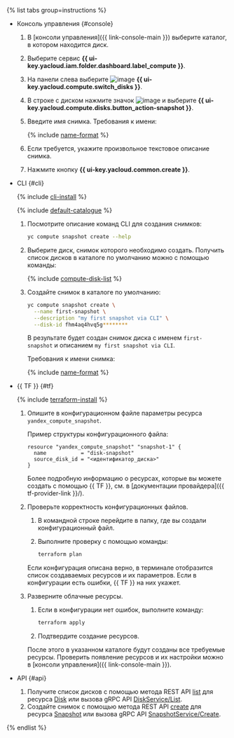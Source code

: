 {% list tabs group=instructions %}

- Консоль управления {#console}

  1. В [консоли управления]({{ link-console-main }}) выберите каталог, в котором находится диск.
  1. Выберите сервис **{{ ui-key.yacloud.iam.folder.dashboard.label_compute }}**.
  1. На панели слева выберите ![image](../../_assets/console-icons/hard-drive.svg) **{{ ui-key.yacloud.compute.switch_disks }}**.
  1. В строке с диском нажмите значок ![image](../../_assets/console-icons/ellipsis.svg) и выберите **{{ ui-key.yacloud.compute.disks.button_action-snapshot }}**.
  1. Введите имя снимка. Требования к имени:

      {% include [name-format](../name-format.md) %}

  1. Если требуется, укажите произвольное текстовое описание снимка.
  1. Нажмите кнопку **{{ ui-key.yacloud.common.create }}**.

- CLI {#cli}

  {% include [cli-install](../cli-install.md) %}

  {% include [default-catalogue](../default-catalogue.md) %}

  1. Посмотрите описание команд CLI для создания снимков:

      ```bash
      yc compute snapshot create --help
      ```

  1. Выберите диск, снимок которого необходимо создать. Получить список дисков в каталоге по умолчанию можно с помощью команды:

      {% include [compute-disk-list](../compute/disk-list.md) %}

  1. Создайте снимок в каталоге по умолчанию:

      ```bash
      yc compute snapshot create \
        --name first-snapshot \
        --description "my first snapshot via CLI" \
        --disk-id fhm4aq4hvq5g********
      ```

      В результате будет создан снимок диска с именем `first-snapshot` и описанием `my first snapshot via CLI`.

      Требования к имени снимка:

      {% include [name-format](../name-format.md) %}

- {{ TF }} {#tf}

  {% include [terraform-install](../terraform-install.md) %}

  1. Опишите в конфигурационном файле параметры ресурса `yandex_compute_snapshot`.

     Пример структуры конфигурационного файла:
     
     ```hcl
     resource "yandex_compute_snapshot" "snapshot-1" {
       name           = "disk-snapshot"
       source_disk_id = "<идентификатор_диска>"
     }
     ```

     Более подробную информацию о ресурсах, которые вы можете создать с помощью {{ TF }}, см. в [документации провайдера]({{ tf-provider-link }}/).

  1. Проверьте корректность конфигурационных файлов.

     1. В командной строке перейдите в папку, где вы создали конфигурационный файл.
     1. Выполните проверку с помощью команды:

        ```bash
        terraform plan
        ```

     Если конфигурация описана верно, в терминале отобразится список создаваемых ресурсов и их параметров. Если в конфигурации есть ошибки, {{ TF }} на них укажет. 

  1. Разверните облачные ресурсы.

     1. Если в конфигурации нет ошибок, выполните команду:

        ```bash
        terraform apply
        ```

     1. Подтвердите создание ресурсов.

     После этого в указанном каталоге будут созданы все требуемые ресурсы. Проверить появление ресурсов и их настройки можно в [консоли управления]({{ link-console-main }}).

- API {#api}

  1. Получите список дисков с помощью метода REST API [list](../../compute/api-ref/Disk/list.md) для ресурса [Disk](../../compute/api-ref/Disk/index.md) или вызова gRPC API [DiskService/List](../../compute/api-ref/grpc/Disk/list.md).
  1. Создайте снимок с помощью метода REST API [create](../../compute/api-ref/Snapshot/create.md) для ресурса [Snapshot](../../compute/api-ref/Snapshot/index.md) или вызова gRPC API [SnapshotService/Create](../../compute/api-ref/grpc/Snapshot/create.md).

{% endlist %}